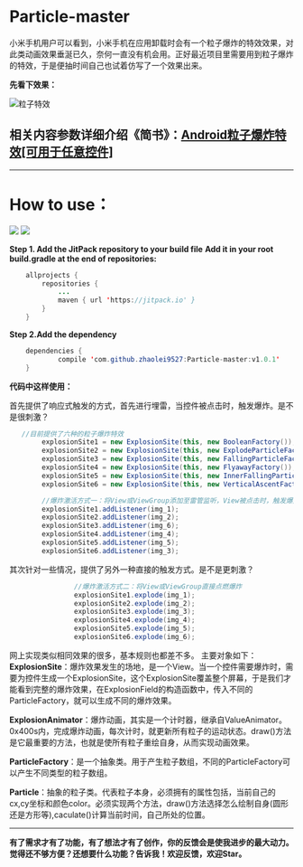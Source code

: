 # Particle-master
小米手机用户可以看到，小米手机在应用卸载时会有一个粒子爆炸的特效效果，对此类动画效果垂涎已久，奈何一直没有机会用。正好最近项目里需要用到粒子爆炸的特效，于是便抽时间自己也试着仿写了一个效果出来。

**先看下效果：**

![粒子特效](https://github.com/zhaolei9527/Particle-master/blob/master/sample/src/main/res/mipmap-xhdpi/sample.gif)

## 相关内容参数详细介绍《简书》：[Android粒子爆炸特效[可用于任意控件]](http://www.jianshu.com/p/39a27bba44da)


 ****
# How to use：

[![](https://jitpack.io/v/zhaolei9527/Particle-master.svg)](https://jitpack.io/#zhaolei9527/Particle-master)
[![](https://img.shields.io/badge/Go%20to-%E7%AE%80%E4%B9%A6-brightgreen.svg)](http://www.jianshu.com/p/39a27bba44da)

**Step 1. Add the JitPack repository to your build file**
**Add it in your root build.gradle at the end of repositories:**
```java
	allprojects {
		repositories {
			...
			maven { url 'https://jitpack.io' }
		}
	}
```

**Step 2.Add the dependency**
```java
	dependencies {
	        compile 'com.github.zhaolei9527:Particle-master:v1.0.1'
	}
```
**代码中这样使用：**

首先提供了响应式触发的方式，首先进行埋雷，当控件被点击时，触发爆炸。是不是很刺激？
```java 
   //目前提供了六种的粒子爆炸特效
        explosionSite1 = new ExplosionSite(this, new BooleanFactory());
        explosionSite2 = new ExplosionSite(this, new ExplodeParticleFactory());
        explosionSite3 = new ExplosionSite(this, new FallingParticleFactory());
        explosionSite4 = new ExplosionSite(this, new FlyawayFactory());
        explosionSite5 = new ExplosionSite(this, new InnerFallingParticleFactory());
        explosionSite6 = new ExplosionSite(this, new VerticalAscentFactory());

        //爆炸激活方式一：将View或ViewGroup添加至雷管监听，View被点击时，触发爆炸
        explosionSite1.addListener(img_1);
        explosionSite2.addListener(img_2);
        explosionSite3.addListener(img_6);
        explosionSite4.addListener(img_4);
        explosionSite5.addListener(img_5);
        explosionSite6.addListener(img_3);
```
其次针对一些情况，提供了另外一种直接的触发方式。是不是更刺激？
```java
                //爆炸激活方式二：将View或ViewGroup直接点燃爆炸
                explosionSite1.explode(img_1);
                explosionSite2.explode(img_2);
                explosionSite3.explode(img_3);
                explosionSite4.explode(img_4);
                explosionSite5.explode(img_5);
                explosionSite6.explode(img_6);
```

网上实现类似相同效果的很多，基本规则也都差不多。
主要对象如下：
**ExplosionSite**：爆炸效果发生的场地，是一个View。当一个控件需要爆炸时，需要为控件生成一个ExplosionSite，这个ExplosionSite覆盖整个屏幕，于是我们才能看到完整的爆炸效果，在ExplosionField的构造函数中，传入不同的ParticleFactory，就可以生成不同的爆炸效果。 

**ExplosionAnimator**：爆炸动画，其实是一个计时器，继承自ValueAnimator。0x400s内，完成爆炸动画，每次计时，就更新所有粒子的运动状态。draw()方法是它最重要的方法，也就是使所有粒子重绘自身，从而实现动画效果。

**ParticleFactory**：是一个抽象类。用于产生粒子数组，不同的ParticleFactory可以产生不同类型的粒子数组。

**Particle**：抽象的粒子类。代表粒子本身，必须拥有的属性包括，当前自己的cx,cy坐标和颜色color。必须实现两个方法，draw()方法选择怎么绘制自身(圆形还是方形等),caculate()计算当前时间，自己所处的位置。 
****

**有了需求才有了功能，有了想法才有了创作，你的反馈会是使我进步的最大动力。**
**觉得还不够方便？还想要什么功能？告诉我！欢迎反馈，欢迎Star。**

